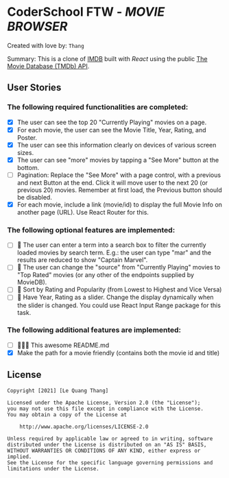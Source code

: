 # CoderSchool FTW - _MOVIE BROWSER_

Created with love by: `Thang`

<!-- View online at: `Your URL here` -->
<!-- TODO: 🎉 Public online to CodePen/Repl.it/CodeSandbox/Netlify then update the link here -->

Summary: This is a clone of [IMDB](https://www.imdb.com/) built with _React_ using the public [The Movie Database (TMDb) API](https://developers.themoviedb.org/3/).

<!-- ## Video Walkthrough
Here's a walkthrough of implemented user stories.
To create a GIF, use [LiceCap](http://www.cockos.com/licecap/), [RecordIt](http://www.recordit.co), or [Loom](http://www.useloom.com), and link the image here in the markdown.
```
<img src='http://i.imgur.com/link/to/your/gif/file.gif' title='Video Walkthrough' width='' alt='Video Walkthrough' />
``` -->

<!-- TODO: 🎬 Make a gif and show here -->

## User Stories

<!-- TODO: 🔴🟠🟢 ADD USER STORIES -->

### The following **required** functionalities are completed:

- [x] The user can see the top 20 "Currently Playing" movies on a page.
- [x] For each movie, the user can see the Movie Title, Year, Rating, and Poster.
- [x] The user can see this information clearly on devices of various screen sizes.
- [x] The user can see "more" movies by tapping a "See More" button at the bottom.
- [ ] Pagination: Replace the "See More" with a page control, with a previous and next Button at the end. Click it will move user to the next 20 (or previous 20) movies. Remember at first load, the Previous button should be disabled.
- [x] For each movie, include a link (movie/id) to display the full Movie Info on another page (URL). Use React Router for this.

### The following **optional** features are implemented:

- [ ] 🚀 The user can enter a term into a search box to filter the currently loaded movies by search term. E.g.: the user can type "mar" and the results are reduced to show "Captain Marvel".
- [ ] 🚀 The user can change the "source" from "Currently Playing" movies to "Top Rated" movies (or any other of the endpoints supplied by MovieDB).
- [ ] 🚀 Sort by Rating and Popularity (from Lowest to Highest and Vice Versa)
- [ ] 🚀 Have Year, Rating as a slider. Change the display dynamically when the slider is changed. You could use React Input Range package for this task.

### The following **additional** features are implemented:

- [ ] 🚀🚀🚀 This awesome README.md
- [x] Make the path for a movie friendly (contains both the movie id and title)

<!-- ## Time Spent and Lessons Learned -->
<!-- Time spent: **X** hours spent in total. -->
<!-- TODO: ⌛ Add time spent -->

<!-- ### Challenges encountered while building the app:
- A challange -->
<!-- TODO: 🚧 What is the challanges?  -->

<!-- ### Lessons Learned:
- A lesson -->
<!-- TODO: 🐱‍🏍 What did you learn? -->

## License

    Copyright [2021] [Le Quang Thang]

    Licensed under the Apache License, Version 2.0 (the "License");
    you may not use this file except in compliance with the License.
    You may obtain a copy of the License at

        http://www.apache.org/licenses/LICENSE-2.0

    Unless required by applicable law or agreed to in writing, software
    distributed under the License is distributed on an "AS IS" BASIS,
    WITHOUT WARRANTIES OR CONDITIONS OF ANY KIND, either express or implied.
    See the License for the specific language governing permissions and
    limitations under the License.
